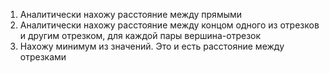 1) Аналитически нахожу расстояние между прямыми
2) Аналитически нахожу расстояние между концом одного из отрезков и другим отрезком, для каждой пары вершина-отрезок
3) Нахожу минимум из значений. Это и есть расстояние между отрезками
